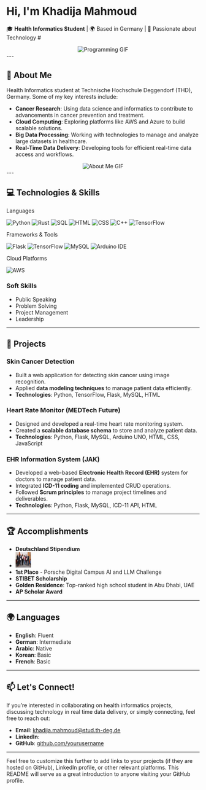 # Hi, I'm Khadija Mahmoud  

🎓 **Health Informatics Student** | 🌍 Based in Germany | 🌟 Passionate about Technology #

<div align="center"> <img src="https://64.media.tumblr.com/bd2fa48017b60f5ba8c8f7a1d90d61fd/ee71f698afde807e-50/s500x750/54ff2c34b57509b5f0f1fc560eace201aa4c63b9.gifv" alt="Programming GIF" width="400"/> </div>
---

## 🚀 About Me  
Health Informatics student at Technische Hochschule Deggendorf (THD), Germany. 
Some of my key interests include:  
- **Cancer Research**: Using data science and informatics to contribute to advancements in cancer prevention and treatment.  
- **Cloud Computing**: Exploring platforms like AWS and Azure to build scalable solutions.  
- **Big Data Processing**: Working with technologies to manage and analyze large datasets in healthcare.  
- **Real-Time Data Delivery**: Developing tools for efficient real-time data access and workflows.  
<div align="center"> <img src="https://static.wixstatic.com/media/1d074c_2fe1bf1554a349e8b5259f26ebeab0fd~mv2.gif" alt="About Me GIF" width="400"/> </div>
---

## 💻 Technologies & Skills  

Languages
<div> <img src="https://img.icons8.com/color/48/000000/python.png" alt="Python" width="40" height="40"/> <img src="https://img.icons8.com/color/48/000000/rust-programming-language.png" alt="Rust" width="40" height="40"/> <img src="https://img.icons8.com/external-soft-fill-juicy-fish/60/000000/external-sql-coding-and-development-soft-fill-soft-fill-juicy-fish.png" alt="SQL" width="40" height="40"/> <img src="https://img.icons8.com/color/48/000000/html-5.png" alt="HTML" width="40" height="40"/> <img src="https://img.icons8.com/color/48/000000/css3.png" alt="CSS" width="40" height="40"/> <img src="https://img.icons8.com/color/48/000000/c-plus-plus-logo.png" alt="C++" width="40" height="40"/> <img src="https://img.icons8.com/color/48/000000/tensorflow.png" alt="TensorFlow" width="40" height="40"/> </div>

Frameworks & Tools
<div> <img src="https://img.icons8.com/ios/50/000000/flask.png" alt="Flask" width="40" height="40"/> <img src="https://img.icons8.com/color/48/000000/tensorflow.png" alt="TensorFlow" width="40" height="40"/> <img src="https://img.icons8.com/color/48/000000/mysql-logo.png" alt="MySQL" width="40" height="40"/> <img src="https://img.icons8.com/color/48/000000/arduino.png" alt="Arduino IDE" width="40" height="40"/> </div>

Cloud Platforms
<div> <img src="https://img.icons8.com/color/48/000000/amazon-web-services.png" alt="AWS" width="40" height="40"/>
  
### **Soft Skills**  
- Public Speaking  
- Problem Solving  
- Project Management  
- Leadership  

---

## 🌟 Projects  

### **Skin Cancer Detection**  
- Built a web application for detecting skin cancer using image recognition.  
- Applied **data modeling techniques** to manage patient data efficiently.  
- **Technologies**: Python, TensorFlow, Flask, MySQL, HTML  

### **Heart Rate Monitor (MEDTech Future)**  
- Designed and developed a real-time heart rate monitoring system.  
- Created a **scalable database schema** to store and analyze patient data.  
- **Technologies**: Python, Flask, MySQL, Arduino UNO, HTML, CSS, JavaScript  

### **EHR Information System (JAK)**  
- Developed a web-based **Electronic Health Record (EHR)** system for doctors to manage patient data.  
- Integrated **ICD-11 coding** and implemented CRUD operations.  
- Followed **Scrum principles** to manage project timelines and deliverables.  
- **Technologies**: Python, Flask, MySQL, ICD-11 API, HTML  

---

## 🏆 Accomplishments  
- **Deutschland Stipendium**
- <div> <img src="https://github.com/khadija-mahmoud-17/Khadija_Mahmoud/blob/main/_DSC4110.jpg" alt="Stipendium Photo" width="40" height="40"/>
- **1st Place** - Porsche Digital Campus AI and LLM Challenge  
- **STIBET Scholarship**  
- **Golden Residence**: Top-ranked high school student in Abu Dhabi, UAE  
- **AP Scholar Award**  

---

## 🌍 Languages  
- **English**: Fluent  
- **German**: Intermediate   
- **Arabic**: Native  
- **Korean**: Basic  
- **French**: Basic  

---

## 📫 Let's Connect!  
If you’re interested in collaborating on health informatics projects, discussing technology in real time data delivery, or simply connecting, feel free to reach out:  
- **Email**: [khadija.mahmoud@stud.th-deg.de](mailto:khadija.mahmoud@stud.th-deg.de)  
- **LinkedIn**: 
- **GitHub**: [github.com/yourusername](https://github.com/yourusername)  

---

Feel free to customize this further to add links to your projects (if they are hosted on GitHub), LinkedIn profile, or other relevant platforms. This README will serve as a great introduction to anyone visiting your GitHub profile.
